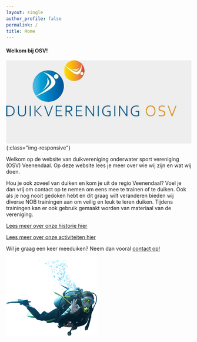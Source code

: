 ```yaml
---
layout: single
author_profile: false
permalink: /
title: Home
---
```

#### Welkom bij OSV!  

![OSV Veenendaal](/assets/images/duikvereniging-osv.jpg){:class="img-responsive"}

Welkom op de website van duikvereniging onderwater sport vereniging (OSV) Veenendaal. Op deze website lees je meer over wie wij zijn en wat wij doen.

Hou je ook zoveel van duiken en kom je uit de regio Veenendaal? Voel je dan vrij om contact op te nemen om eens mee te trainen of te duiken. Ook als je nog nooit gedoken hebt en dit graag wilt veranderen bieden wij diverse NOB trainingen aan om veilig en leuk te leren duiken. Tijdens trainingen kan er ook gebruik gemaakt worden van materiaal van de vereniging. 

[Lees meer over onze historie hier](/wie-zijn-wij/)

[Lees meer over onze activiteiten hier](/wat-doen-wij/)

Wil je graag een keer meeduiken? Neem dan vooral [contact op!](/contact/)

![duiker](assets/images/duiker.png)
